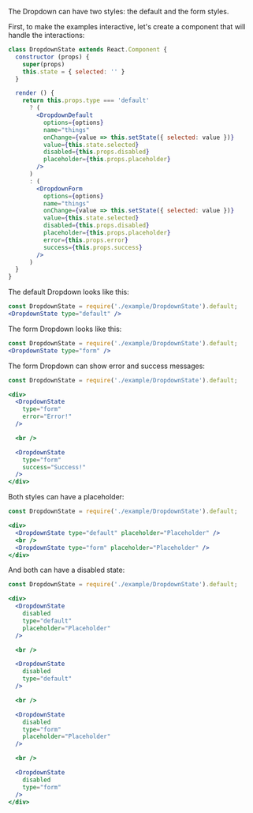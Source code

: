 The Dropdown can have two styles: the default and the form styles.

First, to make the examples interactive, let's create a component
that will handle the interactions:

```jsx static
class DropdownState extends React.Component {
  constructor (props) {
    super(props)
    this.state = { selected: '' }
  }

  render () {
    return this.props.type === 'default'
      ? (
        <DropdownDefault
          options={options}
          name="things"
          onChange={value => this.setState({ selected: value })}
          value={this.state.selected}
          disabled={this.props.disabled}
          placeholder={this.props.placeholder}
        />
      )
      : (
        <DropdownForm
          options={options}
          name="things"
          onChange={value => this.setState({ selected: value })}
          value={this.state.selected}
          disabled={this.props.disabled}
          placeholder={this.props.placeholder}
          error={this.props.error}
          success={this.props.success}
        />
      )
  }
}

```

The default Dropdown looks like this:
```jsx
const DropdownState = require('./example/DropdownState').default;
<DropdownState type="default" />
```

The form Dropdown looks like this:
```jsx
const DropdownState = require('./example/DropdownState').default;
<DropdownState type="form" />
```

The form Dropdown can show error and success messages:
```jsx
const DropdownState = require('./example/DropdownState').default;

<div>
  <DropdownState
    type="form"
    error="Error!"
  />

  <br />

  <DropdownState
    type="form"
    success="Success!"
  />
</div>
```

Both styles can have a placeholder:
```jsx
const DropdownState = require('./example/DropdownState').default;

<div>
  <DropdownState type="default" placeholder="Placeholder" />
  <br />
  <DropdownState type="form" placeholder="Placeholder" />
</div>
```

And both can have a disabled state:
```jsx
const DropdownState = require('./example/DropdownState').default;

<div>
  <DropdownState
    disabled
    type="default"
    placeholder="Placeholder"
  />

  <br />

  <DropdownState
    disabled
    type="default"
  />

  <br />

  <DropdownState
    disabled
    type="form"
    placeholder="Placeholder"
  />

  <br />

  <DropdownState
    disabled
    type="form"
  />
</div>
```


